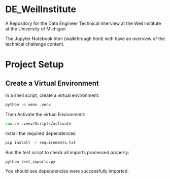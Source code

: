 # DE_WeilInstitute
A Repository for the Data Engineer Technical Interview at the Weil Institute at the University of Michigan.

The Jupyter Notebook html (walkthrough.html) with have an overview of the technical challenge content.

# Project Setup

## Create a Virtual Environment

In a shell script, create a virtual environment:
```sh
python -m venv .venv
```

Then Activate the virtual Environment:
```sh
source .venv/Scripts/activate
```

Install the required dependencies:
```sh
pip install -r requirements.txt
```

Run the test script to check all imports processed properly:
```sh
python test_imports.py
```

You should see dependencies were successfully imported.
